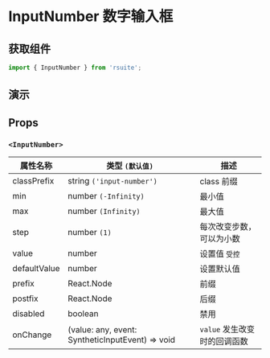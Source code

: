 # InputNumber 数字输入框 [<i class="icon icon-edit2" ></i>](https://github.com/rsuite/rsuite.github.io/blob/master/src/components/input/index.md)


## 获取组件


```js
import { InputNumber } from 'rsuite';
```


## 演示

<!--{demo}-->



## Props


### `<InputNumber>`



| 属性名称     | 类型 `(默认值)`                                                    | 描述                         |
| ------------ | ------------------------------------------------------------------ | ---------------------------- |
| classPrefix  | string `('input-number')`                                          | class 前缀                   |
| min          | number `(-Infinity)`                                               | 最小值                       |
| max          | number `(Infinity)`                                                | 最大值                       |
| step         | number `(1)`                                                       | 每次改变步数，可以为小数     |
| value        | number                                                             | 设置值 `受控`                |
| defaultValue | number                                                             | 设置默认值                   |
| prefix       | React.Node                                                         | 前缀                         |
| postfix      | React.Node                                                         | 后缀                         |
| disabled     | boolean                                                            | 禁用                         |
| onChange     | (value: any, event: SyntheticInputEvent<HTMLInputElement>) => void | `value` 发生改变时的回调函数 |
